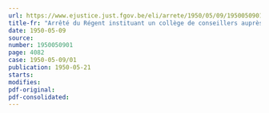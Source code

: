 ```yaml
---
url: https://www.ejustice.just.fgov.be/eli/arrete/1950/05/09/1950050901/justel
title-fr: "Arrêté du Régent instituant un collège de conseillers auprès du Ministère des Affaires économiques et des Classes moyennes"
date: 1950-05-09
source:
number: 1950050901
page: 4082
case: 1950-05-09/01
publication: 1950-05-21
starts:
modifies:
pdf-original:
pdf-consolidated:
---
```


